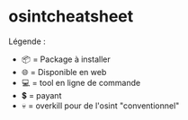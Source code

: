 # osintcheatsheet

Légende : 

- 📦 = Package à installer
- 🌐 = Disponible en web
- 💻 =  tool en ligne de commande
- 💲 = payant
- 💀 = overkill pour de l'osint "conventionnel"
